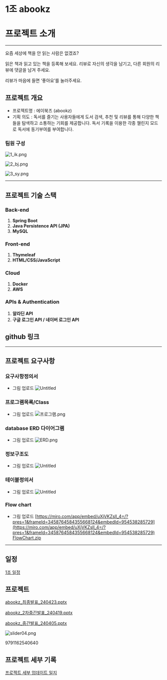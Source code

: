 # 1조 abookz

# 프로젝트 소개

---

요즘 세상에 책을 안 읽는 사람은 없겠죠?

읽은 책과 읽고 있는 책을 등록해 보세요. 리뷰로 자신의 생각을 남기고, 다른 회원의 리뷰에 댓글을 남겨 주세요.

리뷰가 마음에 들면 ‘좋아요’를 눌러주세요.

## 프로젝트 개요

- 프로젝트명 : 에이북즈 (abookz)
- 기획 의도 : 독서를 즐기는 사용자들에게 도서 검색, 추천 및 리뷰를 통해 다양한 책들을 탐색하고 소통하는 기회를 제공합니다. 독서 기록을 이용한 각종 챌린지 모드로 독서에 동기부여를 부여합니다.

### 팀원 구성

![1_ik.png](README.img/1_ik.png)

![2_bj.png](README.img/2_bj.png)

![3_sy.png](README.img/3_sy.png)

---

## 프로젝트 기술 스택

### **Back-end**

1. **Spring Boot**
2. **Java Persistence API (JPA)**
3. **MySQL**

### **Front-end**

1. **Thymeleaf**
2. **HTML/CSS/JavaScript**

### **Cloud**

1. **Docker**
2. **AWS**

### **APIs & Authentication**

1. **알라딘 API**
2. **구글 로그인 API / 네이버 로그인 API**

## github 링크

---

## 프로젝트 요구사항

### 요구사항정의서

- 그림 업로드
  ![Untitled](README.img/Untitled.png)

### 프로그램목록/Class

- 그림 업로드
  ![프로그램.png](README.img/%25ED%2594%2584%25EB%25A1%259C%25EA%25B7%25B8%25EB%259E%25A8.png)

### database ERD 다이어그램

- 그림 업로드
  ![ERD.png](README.img/ERD.png)

### 정보구조도

- 그림 업로드
  ![Untitled](README.img/Untitled%201.png)

### 테이블정의서

- 그림 업로드
  ![Untitled](README.img/Untitled%202.png)

### Flow chart

- 그림 업로드
  [https://miro.com/app/embed/uXjVKZsll_4=/?pres=1&frameId=3458764584355668124&embedId=954538285729](https://miro.com/app/embed/uXjVKZsll_4=/?pres=1&frameId=3458764584355668124&embedId=954538285729)
  [FlowChart.zip](README.img/FlowChart.zip)

---

## 일정

[1조 일정 ](README.img/1%E1%84%8C%E1%85%A9%20%E1%84%8B%E1%85%B5%E1%86%AF%E1%84%8C%E1%85%A5%E1%86%BC%20a1eec9de24884e0ebd259238d47a9f39.csv)

## 프로젝트

[abookz\_최종발표\_240423.pptx](README.img/abookz_%25EC%25B5%259C%25EC%25A2%2585%25EB%25B0%259C%25ED%2591%259C_240423.pptx)

[abookz_2차중간발표\_240419.pptx](README.img/abookz_2%25EC%25B0%25A8%25EC%25A4%2591%25EA%25B0%2584%25EB%25B0%259C%25ED%2591%259C_240419.pptx)

[abookz\_중간발표\_240405.pptx](README.img/abookz_%25EC%25A4%2591%25EA%25B0%2584%25EB%25B0%259C%25ED%2591%259C_240405.pptx)

![slider04.png](README.img/slider04.png)

9791162540640

## 프로젝트 세부 기록

[프로젝트 세부 업데이트 일지 ](README.img/%E1%84%91%E1%85%B3%E1%84%85%E1%85%A9%E1%84%8C%E1%85%A6%E1%86%A8%E1%84%90%E1%85%B3%20%E1%84%89%E1%85%A6%E1%84%87%E1%85%AE%20%E1%84%8B%E1%85%A5%E1%86%B8%E1%84%83%E1%85%A6%E1%84%8B%E1%85%B5%E1%84%90%E1%85%B3%20%E1%84%8B%E1%85%B5%E1%86%AF%E1%84%8C%E1%85%B5%202a8cb1d079104fbbbab6d83fe90869b1.csv)
